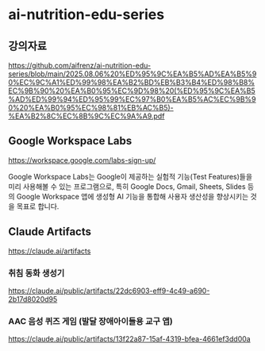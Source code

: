 # ai-nutrition-edu-series

## 강의자료
https://github.com/aifrenz/ai-nutrition-edu-series/blob/main/2025.08.06%20%ED%95%9C%EA%B5%AD%EA%B5%90%EC%9C%A1%ED%99%98%EA%B2%BD%EB%B3%B4%ED%98%B8%EC%9B%90%20%EA%B0%95%EC%9D%98%20(%ED%95%9C%EA%B5%AD%ED%99%94%ED%95%99%EC%97%B0%EA%B5%AC%EC%9B%90%20%EA%B0%95%EC%98%81%EB%AC%B5)-%EA%B2%8C%EC%8B%9C%EC%9A%A9.pdf

## Google Workspace Labs
https://workspace.google.com/labs-sign-up/

Google Workspace Labs는 Google이 제공하는 실험적 기능(Test Features)들을 미리 사용해볼 수 있는 프로그램으로, 
특히 Google Docs, Gmail, Sheets, Slides 등의 Google Workspace 앱에 
생성형 AI 기능을 통합해 사용자 생산성을 향상시키는 것을 목표로 합니다.

## Claude Artifacts
https://claude.ai/artifacts

### 취침 동화 생성기
https://claude.ai/public/artifacts/22dc6903-eff9-4c49-a690-2b17d8020d95

### AAC 음성 퀴즈 게임 (발달 장애아이들용 교구 앱)
https://claude.ai/public/artifacts/13f22a87-15af-4319-bfea-4661ef3dd00a 










